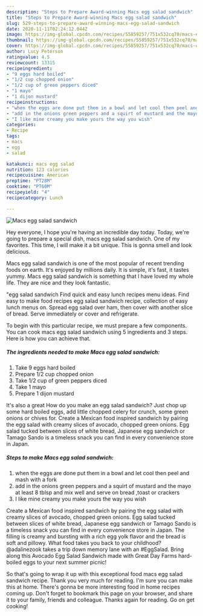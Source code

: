 ```yaml
---
description: "Steps to Prepare Award-winning Macs egg salad sandwich"
title: "Steps to Prepare Award-winning Macs egg salad sandwich"
slug: 529-steps-to-prepare-award-winning-macs-egg-salad-sandwich
date: 2020-11-11T02:24:12.044Z
image: https://img-global.cpcdn.com/recipes/55859257/751x532cq70/macs-egg-salad-sandwich-recipe-main-photo.jpg
thumbnail: https://img-global.cpcdn.com/recipes/55859257/751x532cq70/macs-egg-salad-sandwich-recipe-main-photo.jpg
cover: https://img-global.cpcdn.com/recipes/55859257/751x532cq70/macs-egg-salad-sandwich-recipe-main-photo.jpg
author: Lucy Peterson
ratingvalue: 4.5
reviewcount: 13315
recipeingredient:
- "9 eggs hard boiled"
- "1/2 cup chopped onion"
- "1/2 cup of green peppers diced"
- "1 mayo"
- "1 dijon mustard"
recipeinstructions:
- "when the eggs are done put them in a bowl and let cool then peel and mash with a fork"
- "add in the onions green peppers and a squirt of mustard and the mayo at least 8 tblsp and mix well and serve on bread ,toast or crackers"
- "I like mine creamy you make yours the way you wish"
categories:
- Recipe
tags:
- macs
- egg
- salad

katakunci: macs egg salad 
nutrition: 123 calories
recipecuisine: American
preptime: "PT28M"
cooktime: "PT60M"
recipeyield: "4"
recipecategory: Lunch

---
```



![Macs egg salad sandwich](https://img-global.cpcdn.com/recipes/55859257/751x532cq70/macs-egg-salad-sandwich-recipe-main-photo.jpg)

Hey everyone, I hope you're having an incredible day today. Today, we're going to prepare a special dish, macs egg salad sandwich. One of my favorites. This time, I will make it a bit unique. This is gonna smell and look delicious.

Macs egg salad sandwich is one of the most popular of recent trending foods on earth. It's enjoyed by millions daily. It is simple, it's fast, it tastes yummy. Macs egg salad sandwich is something that I have loved my whole life. They are nice and they look fantastic.

&#34;egg salad sandwich Find quick and easy lunch recipes menu ideas. Find easy to make food recipes egg salad sandwich recipe, collection of easy lunch menus on. Spread egg salad over ham, then cover with another slice of bread. Serve immediately or cover and refrigerate.


To begin with this particular recipe, we must prepare a few components. You can cook macs egg salad sandwich using 5 ingredients and 3 steps. Here is how you can achieve that.

<!--inarticleads1-->

##### The ingredients needed to make Macs egg salad sandwich:

1. Take 9 eggs hard boiled
1. Prepare 1/2 cup chopped onion
1. Take 1/2 cup of green peppers diced
1. Take 1 mayo
1. Prepare 1 dijon mustard


It&#39;s also a great How do you make an egg salad sandwich? Just chop up some hard boiled eggs, add little chopped celery for crunch, some green onions or chives for. Create a Mexican food inspired sandwich by pairing the egg salad with creamy slices of avocado, chopped green onions. Egg salad tucked between slices of white bread, Japanese egg sandwich or Tamago Sando is a timeless snack you can find in every convenience store in Japan. 

<!--inarticleads2-->

##### Steps to make Macs egg salad sandwich:

1. when the eggs are done put them in a bowl and let cool then peel and mash with a fork
1. add in the onions green peppers and a squirt of mustard and the mayo at least 8 tblsp and mix well and serve on bread ,toast or crackers
1. I like mine creamy you make yours the way you wish


Create a Mexican food inspired sandwich by pairing the egg salad with creamy slices of avocado, chopped green onions. Egg salad tucked between slices of white bread, Japanese egg sandwich or Tamago Sando is a timeless snack you can find in every convenience store in Japan. The filling is creamy and bursting with a rich egg yolk flavor and the bread is soft and pillowy. What food takes you back to your childhood? @adalinezook takes a trip down memory lane with an #EggSalad. Bring along this Avocado Egg Salad Sandwich made with Great Day Farms hard-boiled eggs to your next summer picnic! 

So that's going to wrap it up with this exceptional food macs egg salad sandwich recipe. Thank you very much for reading. I'm sure you can make this at home. There's gonna be more interesting food in home recipes coming up. Don't forget to bookmark this page on your browser, and share it to your family, friends and colleague. Thanks again for reading. Go on get cooking!
